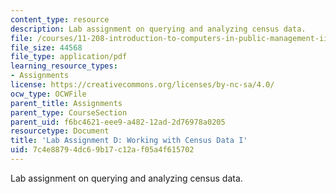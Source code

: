 ```yaml
---
content_type: resource
description: Lab assignment on querying and analyzing census data.
file: /courses/11-208-introduction-to-computers-in-public-management-ii-january-iap-2002/7c4e88794dc69b17c12af05a4f615702_11208labD1.pdf
file_size: 44568
file_type: application/pdf
learning_resource_types:
- Assignments
license: https://creativecommons.org/licenses/by-nc-sa/4.0/
ocw_type: OCWFile
parent_title: Assignments
parent_type: CourseSection
parent_uid: f6bc4621-eee9-a482-12ad-2d76978a0205
resourcetype: Document
title: 'Lab Assignment D: Working with Census Data I'
uid: 7c4e8879-4dc6-9b17-c12a-f05a4f615702
---
```

Lab assignment on querying and analyzing census data.